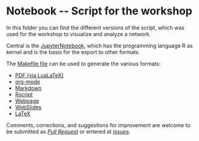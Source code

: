 # Notebook -- Script for the workshop

In this folder you can find the different versions of the script,
which was used for the workshop to visualize and analyze a network.

Central is the [JupyterNotebook](the-promise-of-networking.ipynb), which has the programming language R as kernel and is the basis for the export to other formats.

<!-- The Markdown version is still cleaned up after conversion, for which [Markdownlint](https://github.com/DavidAnson/markdownlint) is used. -->

The [Makefile file](makefile) can be used to generate the various formats:

- [PDF (via LuaLaTeX)](the-promise-of-networking.pdf)
- [org-mode](the-promise-to-partner.org)
- [Markdown](the-promise-of-networking.md)
- [Rscript](the-promise-to-partner.r)
- [Webpage](the-promise-of-networking.html)
- [WebSlides](the-promise-to-partner.slides.html)
- [LaTeX](the-promise-to-partner.tex)

Comments, corrections, and suggestions for improvement are welcome to be submitted as [_Pull Request_](https://github.com/LukasCBossert/the-promise-to-partner/pulls) or entered at [_Issues_](https://github.com/LukasCBossert/the-promise-to-partner/issues).
